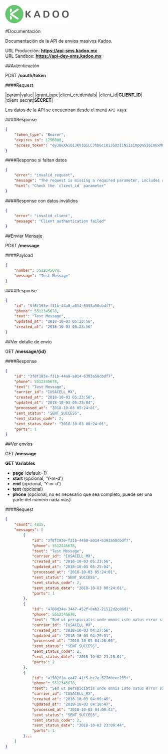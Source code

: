 ![alt text](logo.png)

#Documentación

Documentación de la API de envios masivos Kadoo.

URL Producción: **https://api-sms.kadoo.mx** <br/>
URL Sandbox: **https://api-dev-sms.kadoo.mx**

##Autenticación

POST **/oauth/token**

####Request

|param|value|
|grant_type|client_credentials|
|client_id|**CLIENT_ID**|
|client_secret|**SECRET**|

Los datos de la API se encuentran desde el menú `API Keys`.


####Response

```json
{
    "token_type": "Bearer",
    "expires_in": 1296000,
    "access_token": "eyJ0eXAiOiJKV1QiLCJhbGciOiJSUzI1NiIsImp0aSI6ImUxMGI2NTQyYTk2NTFmZGRjODZmN2E0MWM4MjM5ZGZhNjVmMTk1YmE3NDVkNjZhYzkwYjk0YzYzZTBmYjZiNGMzNmFjMzUwNjY4ZTQ0MmYwIn0.eyJhdWQiOiI2IiwianRpIjoiZTEwYjY1NDJhOTY1MWZkZGM4NmY3YTQxYzgyMzlkZmE2NWYxOTViYTc0NWQ2NmFjOTBiOTRjNjNlMGZiNmI0YzM2YWMzNTA2NjhlNDQyZjAiLCJpYXQiOjE1Mzg1NDM5MjMsIm5iZiI6MTUzODU0MzkyMywiZXhwIjoxNTM5ODM5OTIzLCJzdWIiOiIiLCJzY29wZXMiOltdfQ.KgDTFBHLOHcnFjBoN4HoH_8M-ykzi5Uj1hWCT64suocHDm_0QA-y4CQzV5CsTiQnDhm8UBEbtgQPw7rkN9F3KcCOfP-vVcVxuhVit01MBtwRPUOY_Mn6SUtTlJUQfIrtIj7Rky4fUq-uwn-2w9i1GNE6cCvOoyps1t4_DeSDFVhT_PqERHsvAg7AKsR6Tc9IXUIXJpsrJ0-x70T6fy3hBy4SP38JA4hda44i7PGCqnmOsQ87EM0ttSGPkFWzxlnlHfzZZBNoT2LWnhYw2LVxAO7sRA-lKIbx6HLeHllO9vPFtIghZn7EkF8iQmP3VBBdxrqA60YBDdSs_mVr8Zn-ARrvDegFS9vnoZTqNIMyxrnHp41DW-9ghtN3Yv2e9H1-5BgbrjAg005Rdr2lRgKGn_ppqxZeIejLxRr1S9OW90Jxfw_i89I6mc6eRDjJqhzh3z9o8mwKDgw9Nni5EfWtDXmLZoe_W3YV3N5rkk7oQ-Tk7JrJ8akCzvL2qvBKlQwjaN70Rktax6Ua5dao4ha5Dqd2P28qaN2ZDNhTc7FaEGlgrcQn2L516Y2qsFP9XlvdnnXQ5U6BohN59GZeiF_KnSi9Vv8vn5IaEpXys2ykfwQ5UiuI1UXU8asA5n-kJsIruVhBOF-F4PT_aacbwee89dNcYrguXgkGciFR9t-gQKo"
}
```

####Response si faltan datos

```json
{
    "error": "invalid_request",
    "message": "The request is missing a required parameter, includes an invalid parameter value, includes a parameter more than once, or is otherwise malformed.",
    "hint": "Check the `client_id` parameter"
}
```

####Response con datos inválidos

````json
{
    "error": "invalid_client",
    "message": "Client authentication failed"
}
````

##Enviar Mensaje

POST **/message**

####Payload

````json
{
	"number": 5512345678,
	"message": "Test Message"
}
````

####Response

````json
{
    "id": "3f8f193e-f31b-44a8-a014-6393a58cbdf7",
    "phone": 5512345678,
    "text": "Test Message",
    "updated_at": "2018-10-03 05:23:56",
    "created_at": "2018-10-03 05:23:56"
}
````

##Ver detalle de envío

GET **/message/{id}**

####Response

````json
{
    "id": "3f8f193e-f31b-44a8-a014-6393a58cbdf7",
    "phone": 5512345678,
    "text": "Test Message",
    "carrier_id": "IUSACELL_MX",
    "created_at": "2018-10-03 05:23:56",
    "updated_at": "2018-10-03 05:25:04",
    "processed_at": "2018-10-03 05:24:01",
    "sent_status": "SENT_SUCCESS",
    "sent_status_code": 2,
    "sent_status_date": "2018-10-03 00:24:01",
    "parts": 1
}
````

##Ver envíos

GET **/message**

**GET Variables**

* **page** (default=1)
* **start** (opcional, 'Y-m-d')
* **end** (opcional, 'Y-m-d')
* **text** (opcional)
* **phone** (opcional, no es necesario que sea completo, puede ser una parte del número nada más)

####Request

```json
{
    "count": 4815,
    "messages": [
        {
            "id": "3f8f193e-f31b-44a8-a014-6393a58cbdf7",
            "phone": 5512345678,
            "text": "Test Message",
            "carrier_id": "IUSACELL_MX",
            "created_at": "2018-10-03 05:23:56",
            "updated_at": "2018-10-03 05:25:04",
            "processed_at": "2018-10-03 05:24:01",
            "sent_status": "SENT_SUCCESS",
            "sent_status_code": 2,
            "sent_status_date": "2018-10-03 00:24:01",
            "parts": 1
        },
        {
            "id": "4708d34e-3447-452f-8ab2-21512d2c86d1",
            "phone": 5512345678,
            "text": "Sed ut perspiciatis unde omnis iste natus error sit voluptatem accusantium doloremque laudantium, totam rem aperiam, eaque ipsa quae ab illo inventore veritatis et quasi architecto beatae vitae dicta sunt expli",
            "carrier_id": "IUSACELL_MX",
            "created_at": "2018-10-03 04:27:56",
            "updated_at": "2018-10-03 04:29:01",
            "processed_at": "2018-10-03 04:28:00",
            "sent_status": "SENT_SUCCESS",
            "sent_status_code": 2,
            "sent_status_date": "2018-10-02 23:28:01",
            "parts": 2
        },
        {
            "id": "a1502f1a-ea47-41f5-bc7e-577d0eec235f",
            "phone": 5512345678,
            "text": "Sed ut perspiciatis unde omnis iste natus error sit voluptatem accusantium doloremque laudantium, totam rem aperiam, eaque ipsa quae ab illo inventore veritatis et quasi architecto beatae vitae dicta sunt expli",
            "carrier_id": "IUSACELL_MX",
            "created_at": "2018-10-03 04:09:40",
            "updated_at": "2018-10-03 04:10:47",
            "processed_at": "2018-10-03 04:09:43",
            "sent_status": "SENT_SUCCESS",
            "sent_status_code": 2,
            "sent_status_date": "2018-10-02 23:09:44",
            "parts": 1
        }...
    ]
}
```